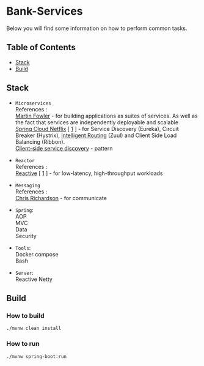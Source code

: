 # Bank-Services

Below you will find some information on how to perform common tasks.<br>

## Table of Contents

- [Stack](#stack)
- [Build](#build)

## Stack

* `Microservices`<br> References :
<br>[Martin Fowler](https://martinfowler.com/articles/microservices.html) - for building applications as suites of services. As well as the fact that services are independently deployable and scalable
<br>[Spring Cloud Netflix](https://cloud.spring.io/spring-cloud-netflix/reference/html/)  [ [1](https://medium.com/swlh/spring-cloud-service-discovery-with-eureka-16f32068e5c7) ] - for Service Discovery (Eureka), Circuit Breaker (Hystrix), [Intelligent Routing](https://microservices.io/patterns/apigateway.html) (Zuul)  and Client Side Load Balancing (Ribbon).
<br>[Client-side service discovery](https://microservices.io/patterns/client-side-discovery.html) - pattern

* `Reactor`<br> References : 
<br> [Reactive](https://spring.io/reactive) [ [1](http://reactivex.io/) ] - for low-latency, high-throughput workloads

* `Messaging`<br> References : 
<br> [Chris Richardson](https://microservices.io/patterns/communication-style/messaging.html) - for communicate

* `Spring`: 
<br> AOP
<br> MVC
<br> Data
<br> Security

* `Tools`: 
<br> Docker compose
<br> Bash

* `Server`:
<br> Reactive Netty 


## Build

### How to build
`./mvnw clean install`

### How to run
`./mvnw spring-boot:run`

